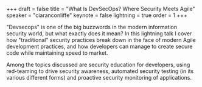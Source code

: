 +++
draft = false
title = "What Is DevSecOps? Where Security Meets Agile"
speaker = "ciaranconliffe"
keynote = false
lightning = true
order = 1
+++

"Devsecops" is one of the big buzzwords in the modern information security world, but what exactly does it mean? In this lightning talk I cover how "traditional" security practices break down in the face of modern Agile development practices, and how developers can manage to create secure code while maintaining speed to market.

Among the topics discussed are security education for developers, using red-teaming to drive security awareness, automated security testing (in its various different forms) and proactive security monitoring of applications.